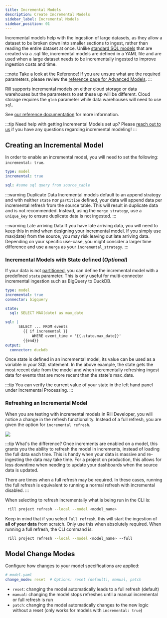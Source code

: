 ```yaml
---
title: Incremental Models
description: Create Incremental Models
sidebar_label: Incremental Models
sidebar_position: 01
---
```


Incremental models help with the ingestion of large datasets, as they allow a dataset to be broken down into smaller sections to ingest, rather than reading the entire dataset at once. Unlike [standard SQL models](../models/models) that are created via a .sql file, incremental models are defined in a YAML file and are used when a large dataset needs to be incrementally ingested to improve ingestion costs and time. 

:::note Take a look at the Reference!
If you are unsure what are the required parameters, please review the [reference page for Advanced Models](/reference/project-files/advanced-models).
:::


Rill supports incremental models on either cloud storage or data warehouses but the parameters to set these up will be different. Cloud storage requires the `glob` parameter while data warehouses will need to use `sql`. 

See [our reference documentation](/reference/project-files/advanced-models) for more information.

:::tip Need help with getting Incremental Models set up?
Please [reach out to us](/contact) if you have any questions regarding incremental modeling! 
:::

## Creating an Incremental Model

 In order to enable an incremental model, you will need to set the following: `incremental: true`.
```yaml
type: model
incremental: true

sql: #some sql query from source_table
```
:::warning Duplicate Data
Incremental models default to an append strategy and with neither `state` nor `partition` defined, your data will append data per incremental refresh from the source table. This will result in duplicate data and is not recommended. Instead, using the `merge_strategy`, use a `unique_key` to ensure duplicate data is not ingested.
:::

:::warning Late arriving Data
If you have late arriving data, you will need to keep this in mind when designing your incremental model. If you simply use max(date) from the source, you may risk leaving out late arriving data. Depending on your specific use-case, you might consider a larger time difference and use a `merge` as your `incremental_strategy`.
:::



### Incremental Models with State defined (*Optional*)

If your data is not [partitioned](./partitions.md), you can define the incremental model with a predefined `state` parameter. This is only useful for multi-connector incremental ingestion such as BigQuery to DuckDB.

```yaml
type: model
incremental: true
connector: bigquery 

state:
  sql: SELECT MAX(date) as max_date

sql: |
      SELECT ... FROM events 
        {{ if incremental }} 
            WHERE event_time > '{{.state.max_date}}' 
        {{end}}
output:
  connector: duckdb
```

Once state is defined in an incremental model, its value can be used as a variable in your SQL statement. In the above example, the state gets the most recent date from the model and when incrementally refreshing ingest data for events that are more recent than the state's max_date. 

:::tip 
You can verify the current value of your state in the left hand panel under Incremental Processing.
:::




### Refreshing an Incremental Model

When you are testing with incremental models in Rill Developer, you will notice a change in the refresh functionality. Instead of a full refresh, you are given the option for `incremental refresh`.

<img src = '/img/tutorials/advanced-models/now-incremental.png' class='rounded-gif' />
<br />

:::tip What's the difference?
Once increments are enabled on a model, this grants you the ability to refresh the model in increments, instead of loading the full data each time. This is handy when your data is massive and re-ingesting the data may take time. For a project on production, this allows for less downtime when needing to update your dashboards when the source data is updated. 

There are times when a full refresh may be required. In these cases, running the full refresh is equivalent to running a normal refresh with incremental disabled.
:::

When selecting to refresh incrementally what is being run in the CLI is:

```bash
 rill project refresh --local --model <model_name> 
```

Keep in mind that if you select `Full refresh`, this will start the ingestion of **all of your data** from scratch. Only use this when absolutely required. When running a full refresh, the CLI command is:

```bash
 rill project refresh --local --model <model_name> --full
```

## Model Change Modes

Configure how changes to your model specifications are applied:

```yaml
# model.yaml
change_mode: reset  # Options: reset (default), manual, patch
```

- `reset`: changing the model automatically leads to a full refresh (default)
- `manual`: changing the model stops refreshes until a manual incremental or full refresh is run
- `patch`: changing the model automatically changes to the new logic without a reset (only works for models with `incremental: true`)
